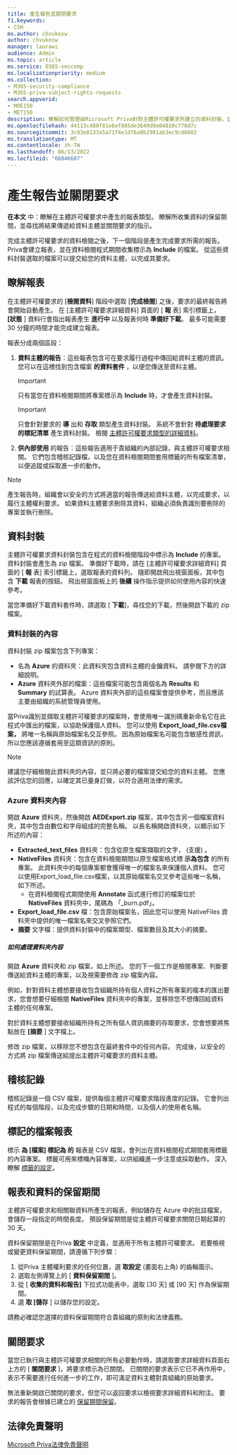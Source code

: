 ```yaml
---
title: 產生報告並關閉要求
f1.keywords:
- CSH
ms.author: chvukosw
author: chvukosw
manager: laurawi
audience: Admin
ms.topic: article
ms.service: O365-seccomp
ms.localizationpriority: medium
ms.collection:
- M365-security-compliance
- M365-priva-subject-rights-requests
search.appverid:
- MOE150
- MET150
description: 瞭解如何管理由Microsoft Priva針對主體許可權要求所建立的資料封裝，並履行對資料主體的要求。
ms.openlocfilehash: 44113c480f81e6ef885de3649d9e04810c776d7c
ms.sourcegitcommit: 3c83e8133a5a71f4e1d76a0b2981ab3ec9cd6602
ms.translationtype: MT
ms.contentlocale: zh-TW
ms.lasthandoff: 06/13/2022
ms.locfileid: "66046687"
---
```

# <a name="generate-reports-and-close-a-request"></a>產生報告並關閉要求

**在本文** 中：瞭解在主體許可權要求中產生的報表類型。 瞭解所收集資料的保留期間，並尋找將結果傳遞給資料主體並關閉要求的指示。

完成主體許可權要求的資料檢閱之後，下一個階段是產生完成要求所需的報告。 Priva會建立報表，並在資料檢閱程式期間收集標示為 **Include** 的檔案。 從這些資料封裝選取的檔案可以提交給您的資料主體，以完成其要求。

## <a name="understanding-reports"></a>瞭解報表

在主體許可權要求的 [**檢閱資料**] 階段中選取 [**完成檢閱**] 之後，要求的最終報告將會開始自動產生。 在 [主體許可權要求詳細資料] 頁面的 [ **報** 表] 索引標籤上， **[狀態** ] 資料行會指出報表產生 **進行中** 以及報表何時 **準備好下載**。 最多可能需要 30 分鐘的時間才能完成建立報表。

報表分成兩個區段：
1. **資料主體的報告**：這些報表包含可在要求履行過程中傳回給資料主體的資訊。 您可以在這裡找到包含檔案 **的資料套件** ，以便您傳送至資料主體。
   > [!IMPORTANT]
   > 只有當您在資料檢閱期間將專案標示為 **Include** 時，才會產生資料封裝。

   > [!IMPORTANT]
   > 只會針對要求的 **導** 出和 **存取** 類型產生資料封裝。 系統不會針對 **待處理要求的標記清單** 產生資料封裝。 檢閱 [主體許可權要求類型的詳細資料](subject-rights-requests-create.md#request-types)。

2. **供內部使用** 的報告：這些報告適用于貴組織的內部記錄，與主體許可權要求相關。 它們包含稽核記錄檔，以及您在資料檢閱期間套用標籤的所有檔案清單，以便追蹤或採取進一步的動作。

> [!NOTE]
> 產生報告時，組織會以安全的方式將適當的報告傳送給資料主體，以完成要求，以履行主體權利要求。 如果資料主體要求刪除其資料，組織必須負責識別要刪除的專案並執行刪除。

## <a name="data-package"></a>資料封裝

主體許可權要求資料封裝包含在程式的資料檢閱階段中標示為 **Include** 的專案。 資料封裝會產生為 zip 檔案。 準備好下載時，請在 [主體許可權要求詳細資料] 頁面的 [ **報** 表] 索引標籤上，選取報表的資料列。 隨即開啟飛出視窗面板，其中包含 **下載** 報表的按鈕。 飛出視窗面板上的 **後續** 操作指示提供如何使用內容的快速參考。

當您準備好下載資料套件時，請選取 [ **下載**]，尋找您的下載，然後開啟下載的 zip 檔案。

### <a name="contents-of-the-data-package"></a>資料封裝的內容

資料封裝 zip 檔案包含下列專案：

- 名為 **Azure** 的資料夾：此資料夾包含資料主體的金鑰資料。 請參閱下方的詳細說明。
- **Azure** 資料夾外部的檔案：這些檔案可能包含兩個名為 **Results** 和 **Summary** 的試算表。 Azure 資料夾外部的這些檔案會提供參考，而且應該主要由組織的系統管理員使用。

當Priva識別並擷取主體許可權要求的檔案時，會使用唯一識別碼重新命名它在此程式中匯出的檔案，以協助保護個人資料。 您可以使用 **Export_load_file.csv檔案，** 將唯一名稱與原始檔案名交互參照。 因為原始檔案名可能包含敏感性資訊，所以您應該遵循套用至這類資訊的原則。

> [!NOTE]
> 建議您仔細檢閱此資料夾的內容，並只將必要的檔案提交給您的資料主體。 您應該評估您的回應，以確定其已量身訂做，以符合適用法律的需求。

### <a name="azure-folder-contents"></a>Azure 資料夾內容

開啟 **Azure** 資料夾，然後開啟 **AEDExport.zip** 檔案，其中包含另一個檔案資料夾，其中包含由數位和字母組成的完整名稱。 以長名稱開啟資料夾，以顯示如下所述的內容：

- **Extracted_text_files** 資料夾：包含從原生檔案擷取的文字， (支援) 。
- **NativeFiles** 資料夾：包含在資料檢閱期間以原生檔案格式標 **示為包含** 的所有專案。 此資料夾中的每個專案都會獲得唯一的檔案名來保護個人資料。 您可以使用Export_load_file.csv檔案，以其原始檔案名交叉參考這些唯一名稱，如下所述。
  - 在資料檢閱程式期間使用 **Annotate** 函式進行修訂的檔案位於 **NativeFiles** 資料夾中，尾碼為 「_burn.pdf」。
- **Export_load_file.csv** 檔：包含原始檔案名，因此您可以使用 NativeFiles 資料夾中提供的唯一檔案名來交叉參照它們。
- **摘要** 文字檔：提供資料封裝中的檔案類型、檔案數目及其大小的摘要。

##### <a name="what-to-do-with-the-folder-contents"></a>如何處理資料夾內容

開啟 **Azure** 資料夾和 zip 檔案，如上所述。 您的下一個工作是檢閱專案、判斷要傳送給資料主體的專案，以及視需要修改 zip 檔案內容。

例如，針對資料主體想要接收包含組織所持有個人資料之所有專案的複本的匯出要求，您會想要仔細檢閱 **NativeFiles** 資料夾中的專案，並移除您不想傳回給資料主體的任何專案。

對於資料主體想要接收組織所持有之所有個人資訊摘要的存取要求，您會想要將焦點放在 **[摘要** ] 文字檔上。

修改 zip 檔案，以移除您不想包含在最終套件中的任何內容。 完成後，以安全的方式將 zip 檔案傳送給提出主體許可權要求的資料主體。

## <a name="audit-log"></a>稽核記錄

稽核記錄是一個 CSV 檔案，提供每個主體許可權要求階段進度的記錄。 它會列出程式的每個階段，以及完成步驟的日期和時間，以及個人的使用者名稱。

## <a name="tagged-files-reports"></a>標記的檔案報表

標示 **為 [檔案] 標記為 的** 報表是 CSV 檔案，會列出在資料檢閱程式期間套用標籤的內容專案。 標籤可用來標幟內容專案，以供組織進一步注意或採取動作。 深入瞭解 [標籤的設定](priva-settings.md#data-review-tags)。

## <a name="retention-periods-for-reports-and-data"></a>報表和資料的保留期間

主體許可權要求和相關聯資料所產生的報表，例如儲存在 Azure 中的批註檔案，會儲存一段指定的時間長度。 預設保留期間是從主體許可權要求關閉日期起算的 30 天。

資料保留期限是在Priva **設定** 中定義，並適用于所有主體許可權要求。 若要檢視或變更資料保留期間，請遵循下列步驟：

1. 從Priva 主體權利要求的任何位置，選 **取設定** (畫面右上角) 的齒輪圖示。
2. 選取左側導覽上的 [ **資料保留期間** ]。
3. 從 [ **收集的資料和報告]** 下拉式功能表中，選取 [30 天] 或 [90 天] 作為保留期間。
4. 選 **取 [儲存** ] 以儲存您的設定。

請務必確認您選擇的資料保留期間符合貴組織的原則和法律義務。

## <a name="close-the-request"></a>關閉要求

當您已執行與主體許可權要求相關的所有必要動作時，請選取要求詳細資料頁面右上方的 [ **關閉要求** ]，將要求標示為已關閉。 已關閉的要求表示它已不再作用中，表示不需要進行任何進一步的工作，即可滿足資料主體對貴組織的原始要求。

無法重新開啟已關閉的要求，但您可以返回要求以檢視要求詳細資料和附注。 要求的報告會根據已建立的 [保留期間保留](#retention-periods-for-reports-and-data)。

## <a name="legal-disclaimer"></a>法律免責聲明

[Microsoft Priva法律免責聲明](priva-disclaimer.md)
